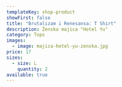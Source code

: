 ```yaml
---
templateKey: shop-product
showFirst: false
title: "Brutalizam i Renesansa: T Shirt"
description: Ženska majica "Hotel Yu"
category: Tops
images:
  - image: majica-hotel-yu-zenska.jpg
price: 17
sizes:
  - size: L
    quantity: 2
available: true
---
```

